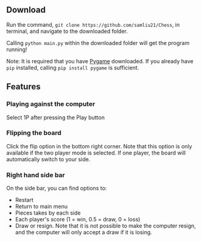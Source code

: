 ## Download

Run the command, `git clone https://github.com/samliu21/Chess`, in terminal, and navigate to the downloaded folder.

Calling `python main.py` within the downloaded folder will get the program running!

Note: It is required that you have [Pygame](https://www.pygame.org/news) downloaded. If you already have `pip` installed, calling `pip install pygame` is sufficient.

## Features

### Playing against the computer
Select 1P after pressing the Play button

### Flipping the board
Click the flip option in the bottom right corner. Note that this option is only available if the two player mode is selected. If one player, the board will automatically switch to your side. 

### Right hand side bar
On the side bar, you can find options to:
- Restart
- Return to main menu
- Pieces takes by each side
- Each player's score (1 = win, 0.5 = draw, 0 = loss)
- Draw or resign. Note that it is not possible to make the computer resign, and the computer will only accept a draw if it is losing. 

